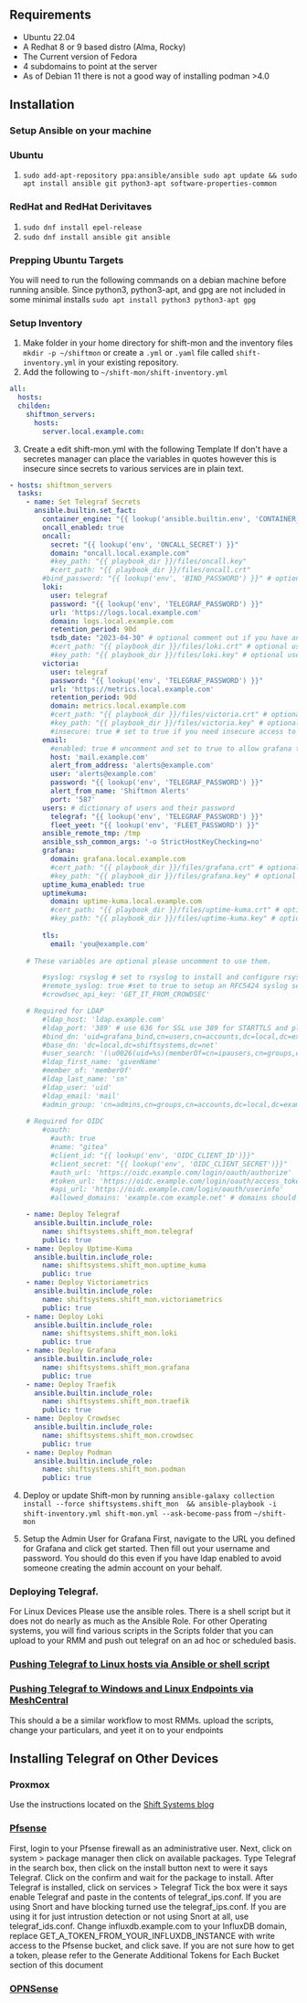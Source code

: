 ## Requirements
* Ubuntu 22.04
* A Redhat 8 or 9 based distro (Alma, Rocky)
* The Current version of Fedora
* 4 subdomains to point at the server
* As of Debian 11 there is not a good way of installing podman >4.0

## Installation

### Setup Ansible on your machine

### Ubuntu
1. ```sudo add-apt-repository ppa:ansible/ansible sudo apt update && sudo apt install ansible git python3-apt software-properties-common```


### RedHat and RedHat Derivitaves
1. ```sudo dnf install epel-release```
2. ```sudo dnf install ansible git ansible```


### Prepping Ubuntu Targets
You will need to run the following commands on a debian machine before running ansible. Since python3, python3-apt, and gpg are not included in some minimal installs
```sudo apt install python3 python3-apt gpg```

### Setup Inventory
1. Make folder in your home directory for shift-mon and the inventory files `mkdir -p ~/shiftmon` or create a `.yml` or `.yaml` file called `shift-inventory.yml` in your existing repository.
2. Add the following to `~/shift-mon/shift-inventory.yml`

```yaml
all:
  hosts:
  childen:
    shiftmon_servers:
      hosts:
        server.local.example.com:
```


3. Create a edit shift-mon.yml with the following Template
If don't have a secretes manager can place the variables in quotes however this is insecure since secrets to various services are in plain text.

```yaml
- hosts: shiftmon_servers
  tasks:
    - name: Set Telegraf Secrets
      ansible.builtin.set_fact:
        container_engine: "{{ lookup('ansible.builtin.env', 'CONTAINER_ENGINE', default='podman') }}"
        oncall_enabled: true
        oncall:
          secret: "{{ lookup('env', 'ONCALL_SECRET') }}"
          domain: "oncall.local.example.com"
          #key_path: "{{ playbook_dir }}/files/oncall.key"
          #cert_path: "{{ playbook_dir }}/files/oncall.crt"
        #bind_password: "{{ lookup('env', 'BIND_PASSWORD') }}" # optional LDAP Bind Password
        loki:
          user: telegraf
          password: "{{ lookup('env', 'TELEGRAF_PASSWORD') }}"
          url: 'https://logs.local.example.com'
          domain: logs.local.example.com
          retention_period: 90d
          tsdb_date: "2023-04-30" # optional comment out if you have an existing install without this variable set or your log db will get corrupted
          #cert_path: "{{ playbook_dir }}/files/loki.crt" # optional use if you want to use your own cert for Loki
          #key_path: "{{ playbook_dir }}/files/loki.key" # optional use if you want to use your own cert for Loki
        victoria:
          user: telegraf
          password: "{{ lookup('env', 'TELEGRAF_PASSWORD') }}"
          url: 'https://metrics.local.example.com'
          retention_period: 90d
          domain: metrics.local.example.com
          #cert_path: "{{ playbook_dir }}/files/victoria.crt" # optional use if you want to use your own cert for Victoriametrics
          #key_path: "{{ playbook_dir }}/files/victoria.key" # optional use if you want to use your own cert for Victoriametrics
          #insecure: true # set to true if you need insecure access to Victoriametrics for things that cannot handle SSL or self signed certs
        email:
          #enabled: true # uncomment and set to true to allow grafana to send email set to false or uncomment to ignore. 
          host: 'mail.example.com'
          alert_from_address: 'alerts@example.com'
          user: 'alerts@example.com'
          password: "{{ lookup('env', 'TELEGRAF_PASSWORD') }}"
          alert_from_name: 'Shiftmon Alerts'
          port: '587'
        users: # dictionary of users and their password
          telegraf: "{{ lookup('env', 'TELEGRAF_PASSWORD') }}"
          fleet_yeet: "{{ lookup('env', 'FLEET_PASSWORD') }}"
        ansible_remote_tmp: /tmp
        ansible_ssh_common_args: '-o StrictHostKeyChecking=no'
        grafana:
          domain: grafana.local.example.com
          #cert_path: "{{ playbook_dir }}/files/grafana.crt" # optional use if you want to use your own cert for Uptime-Kuma
          #key_path: "{{ playbook_dir }}/files/grafana.key" # optional use if you want to use your own cert for Uptime-Kuma
        uptime_kuma_enabled: true
        uptimekuma:
          domain: uptime-kuma.local.example.com
          #cert_path: "{{ playbook_dir }}/files/uptime-kuma.crt" # optional use if you want to use your own cert for Grafana
          #key_path: "{{ playbook_dir }}/files/uptime-kuma.key" # optional use if you want to use your own cert for Grafana
          
        tls:
          email: 'you@example.com'
      
    # These variables are optional please uncomment to use them.

        #syslog: rsyslog # set to rsyslog to install and configure rsyslog and the config for telegraf. set to false or comment out to not touch syslog
        #remote_syslog: true #set to true to setup an RFC5424 syslog server on UDP port 6666
        #crowdsec_api_key: 'GET_IT_FROM_CROWDSEC'

    # Required for LDAP
        #ldap_host: 'ldap.example.com'
        #ldap_port: '389' # use 636 for SSL use 389 for STARTTLS and please don't use plain text
        #bind_dn: 'uid=grafana_bind,cn=users,cn=accounts,dc=local,dc=example,dc=com'
        #base_dn: 'dc=local,dc=shiftsystems,dc=net'
        #user_search: '(\u0026(uid=%s)(memberOf=cn=ipausers,cn=groups,cn=accounts,dc=local,dc=example,dc=com))'
        #ldap_first_name: 'givenName'
        #member_of: 'memberOf'
        #ldap_last_name: 'sn'
        #ldap_user: 'uid'
        #ldap_email: 'mail'
        #admin_group: 'cn=admins,cn=groups,cn=accounts,dc=local,dc=example,dc=com'
    
    # Required for OIDC
        #oauth:
          #auth: true
          #name: "gitea"
          #client_id: "{{ lookup('env', 'OIDC_CLIENT_ID')}}"
          #client_secret: "{{ lookup('env', 'OIDC_CLIENT_SECRET')}}"
          #auth_url: 'https://oidc.example.com/login/oauth/authorize'
          #token_url: 'https://oidc.example.com/login/oauth/access_token'
          #api_url: 'https://oidc.example.com/login/oauth/userinfo'
          #allowed_domains: 'example.com example.net' # domains should be separated by spaces

    - name: Deploy Telegraf
      ansible.builtin.include_role:
        name: shiftsystems.shift_mon.telegraf
        public: true
    - name: Deploy Uptime-Kuma
      ansible.builtin.include_role:
        name: shiftsystems.shift_mon.uptime_kuma
        public: true
    - name: Deploy Victoriametrics
      ansible.builtin.include_role:
        name: shiftsystems.shift_mon.victoriametrics
        public: true
    - name: Deploy Loki
      ansible.builtin.include_role:
        name: shiftsystems.shift_mon.loki
        public: true
    - name: Deploy Grafana
      ansible.builtin.include_role:
        name: shiftsystems.shift_mon.grafana
        public: true
    - name: Deploy Traefik
      ansible.builtin.include_role:
        name: shiftsystems.shift_mon.traefik
        public: true
    - name: Deploy Crowdsec
      ansible.builtin.include_role:
        name: shiftsystems.shift_mon.crowdsec
        public: true
    - name: Deploy Podman
      ansible.builtin.include_role:
        name: shiftsystems.shift_mon.podman
        public: true
```

4. Deploy or update Shift-mon by running `ansible-galaxy collection install --force shiftsystems.shift_mon  && ansible-playbook -i shift-inventory.yml shift-mon.yml --ask-become-pass` from `~/shift-mon`


5. Setup the Admin User for Grafana
First, navigate to the URL you defined for Grafana and click get started.
Then fill out your username and password. You should do this even if you have ldap enabled to avoid someone creating the admin account on your behalf.


### Deploying Telegraf. 
For Linux Devices Please use the ansible roles. There is a shell script but it does not do nearly as much as the Ansible Role. For other Operating systems, you will find various scripts in the Scripts folder that you can upload to your RMM and push out telegraf on an ad hoc or scheduled basis.


### [Pushing Telegraf to Linux hosts via Ansible or shell script](docs/Telegraf/Linux.md)


### [Pushing Telegraf to Windows and Linux Endpoints via MeshCentral](docs/Telegraf/Windows.md)
This should a be a similar workflow to most RMMs. upload the scripts, change your particulars, and yeet it on to your endpoints


## Installing Telegraf on Other Devices

### Proxmox
Use the instructions located on the [Shift Systems blog](https://shiftsystems.net/blog/proxmox-metrics-to-influx/)

### [Pfsense](docs/Telegraf/PFSense.md)
First, login to your Pfsense firewall as an administrative user.
Next, click on system > package manager then click on available packages.
Type Telegraf in the search box, then click on the install button next to were it says Telegraf.
Click on the confirm and wait for the package to install.
After Telegraf is installed, click on services > Telegraf
Tick the box were it says enable Telegraf and paste in the contents of telegraf_ips.conf. If you are using Snort and have blocking turned use the telegraf_ips.conf. If you are using it for just intrustion detection or not using Snort at all, use telegraf_ids.conf.
Change influxdb.example.com to your InfluxDB domain, replace GET_A_TOKEN_FROM_YOUR_INFLUXDB_INSTANCE with write access to the Pfsense bucket, and click save.
If you are not sure how to get a token, please refer to the Generate Additional Tokens for Each Bucket section of this document


### [OPNSense](docs/Telegraf/OPNSense.md)
